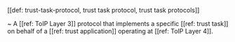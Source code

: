 [[def: trust-task-protocol, trust task protocol, trust task protocols]]

~ A [[ref: ToIP Layer 3]] protocol that implements a specific [[ref: trust task]] on behalf of a [[ref: trust application]] operating at [[ref: ToIP Layer 4]].

